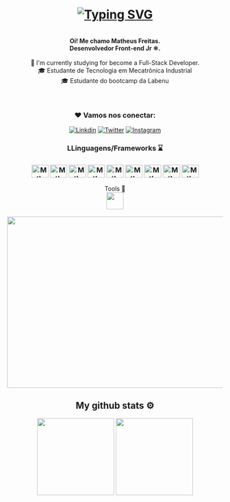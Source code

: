 <header>
     <h1 align="center"><a href="https://git.io/typing-svg"><img src="https://readme-typing-svg.demolab.com?font=Press+Start+2P&pause=1000&color=F97298&center=true&width=700&lines=Olá!+Meu+nome+é+Matheus.+;Eu sou+Desenvolvedor+Front-end+Jr.;I'm+working+to+become+a+Full-Stack!;Welcome+to+my+Github!" alt="Typing SVG" /></a> </h1>
<br>
     <div align="center"
  <p>
  <b>Oi! Me chamo Matheus Freitas.
    <br>Desenvolvedor Front-end Jr ⚛.
   </b>
  <br>
  <br>  
  🔬 I'm currently studying for become a Full-Stack Developer.
  <br>
  🎓 Estudante de Tecnologia em Mecatrônica Industrial
  <br>
  🎓 Estudante do bootcamp da Labenu
  <br>
   </p>
      <div/> 
</header>
<div align="center">
<h3>❤️ Vamos nos conectar:</h3>

[![Linkdin](https://img.shields.io/badge/LinkedIn-0077B5?style=for-the-badge&logo=linkedin&logoColor=white)](https://www.linkedin.com/in/matheus-freitas-1651a918a/)
[![Twitter](https://img.shields.io/badge/Twitter-1DA1F2?style=for-the-badge&logo=twitter&logoColor=white)](https://twitter.com/Matheusbcy)
[![Instagram](https://img.shields.io/badge/Instagram-E4405F?style=for-the-badge&logo=instagram&logoColor=white)](https://www.instagram.com/matheus_ss13/)
     
</div>
<div align="center">
<h3> LLinguagens/Frameworks ⌛ <h3>

<img align="center" alt="Matheus-html" height="30" width="40" src="https://cdn.jsdelivr.net/gh/devicons/devicon/icons/html5/html5-original.svg"/>
<img align="center" alt="Matheus-css" height="30" width="40" src="https://cdn.jsdelivr.net/gh/devicons/devicon/icons/css3/css3-original.svg"/>
<img align="center" alt="Matheus-js" height="30" width="40" src="https://cdn.jsdelivr.net/gh/devicons/devicon/icons/javascript/javascript-original.svg"/>
<img align="center" alt="Matheus-react-js" height="30" width="40" src="https://cdn.jsdelivr.net/gh/devicons/devicon/icons/react/react-original-wordmark.svg"/>
<img align="center" alt="Matheus-python" height="30" width="40" src="https://cdn.jsdelivr.net/gh/devicons/devicon/icons/python/python-original-wordmark.svg"/>
<img align="center" alt="Matheus-bootstrap" height="30" width="40" src="https://cdn.jsdelivr.net/gh/devicons/devicon/icons/bootstrap/bootstrap-original-wordmark.svg"/>
<img align="center" alt="Matheus-node" height="30" width="40" src="https://cdn.jsdelivr.net/gh/devicons/devicon/icons/nodejs/nodejs-original-wordmark.svg"/>
<img align="center" alt="Matheus-git" height="30" width="40" src="https://cdn.jsdelivr.net/gh/devicons/devicon/icons/git/git-original.svg"/>
<img align="center" alt="Matheus-github" height="30" width="40" src="https://cdn.jsdelivr.net/gh/devicons/devicon/icons/github/github-original-wordmark.svg"/>
 
</div>
<div align="center"
<h3> Tools 🔧 </h3> 
     
<br>
<img src="https://cdn.jsdelivr.net/gh/devicons/devicon/icons/visualstudio/visualstudio-plain.svg" width="40" height="40" />
</div> 
<br>

<div align="center">
<img src ="https://media.tenor.com/bCfpwMjfAi0AAAAC/cat-typing.gif" width="700" height="400"/>
</div>   

<footer>
<div align="center">
    <h2>My github stats ⚙</h2>
<div>
  <img height="180em" src="https://github-readme-stats.vercel.app/api?username=Matheusbcy&show_icons=true&theme=tokyonight"/>
  <img height="180em" src="https://github-readme-stats.vercel.app/api/top-langs/?username=Matheusbcy&layout=compact&theme=tokyonight"/>
</div>
</div>
    </footer>
